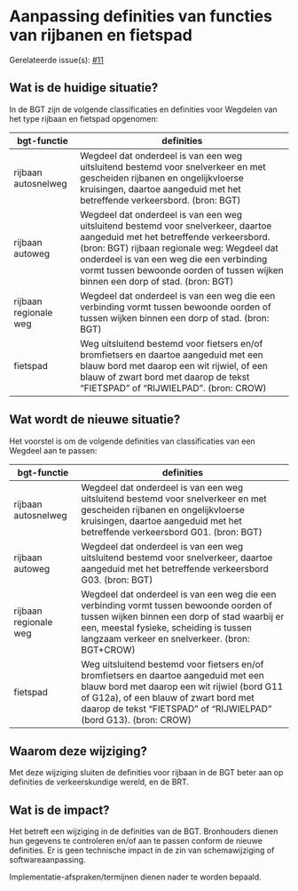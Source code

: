 # Aanpassing definities van functies van rijbanen en fietspad

Gerelateerde issue(s): [#11](https://github.com/Geonovum/IMGeo2018/issues/11)  

## Wat is de huidige situatie?

In de BGT zijn de volgende classificaties en definities voor Wegdelen van het type rijbaan en fietspad opgenomen: 

|bgt-functie | definities |
|------------|------------|
| rijbaan autosnelweg | Wegdeel dat onderdeel is van een weg uitsluitend bestemd voor snelverkeer en met gescheiden rijbanen en ongelijkvloerse kruisingen, daartoe aangeduid met het betreffende verkeersbord. (bron: BGT) |
| rijbaan autoweg | Wegdeel dat onderdeel is van een weg uitsluitend bestemd voor snelverkeer, daartoe aangeduid met het betreffende verkeersbord. (bron: BGT) rijbaan regionale weg: Wegdeel dat onderdeel is van een weg die een verbinding vormt tussen bewoonde oorden of tussen wijken binnen een dorp of stad. (bron: BGT) |
| rijbaan regionale weg | Wegdeel dat onderdeel is van een weg die een verbinding vormt tussen bewoonde oorden of tussen wijken binnen een dorp of stad. (bron: BGT) |
| fietspad        | Weg uitsluitend bestemd voor fietsers en/of bromfietsers en daartoe aangeduid met een blauw bord met daarop een wit rijwiel, of een blauw of zwart bord met daarop de tekst “FIETSPAD” of “RIJWIELPAD”. (bron: CROW) |

## Wat wordt de nieuwe situatie?

Het voorstel is om de volgende definities van classificaties van een Wegdeel aan te passen:

|bgt-functie | definities |
|------------|------------|
| rijbaan autosnelweg |   Wegdeel dat onderdeel is van een weg uitsluitend bestemd voor snelverkeer en met gescheiden rijbanen en ongelijkvloerse kruisingen, daartoe aangeduid met het betreffende verkeersbord G01. (bron: BGT) |
| rijbaan autoweg        | Wegdeel dat onderdeel is van een weg uitsluitend bestemd voor snelverkeer, daartoe aangeduid met het betreffende verkeersbord G03. (bron: BGT) |
| rijbaan regionale weg  | Wegdeel dat onderdeel is van een weg die een verbinding vormt tussen bewoonde oorden of tussen wijken binnen een dorp of stad waarbij er een, meestal fysieke, scheiding is tussen langzaam verkeer en snelverkeer. (bron: BGT+CROW)  |
| fietspad               | Weg uitsluitend bestemd voor fietsers en/of bromfietsers en daartoe aangeduid met een blauw bord met daarop een wit rijwiel (bord G11 of G12a), of een blauw of zwart bord met daarop de tekst “FIETSPAD” of “RIJWIELPAD” (bord G13). (bron: CROW) |

## Waarom deze wijziging?

Met deze wijziging sluiten de definities voor rijbaan in de BGT beter aan op definities de verkeerskundige wereld, en de BRT.

## Wat is de impact?

Het betreft een wijziging in de definities van de BGT. Bronhouders dienen hun gegevens te controleren en/of aan te passen conform de nieuwe definities. Er is geen technische impact in de zin van schemawijziging of softwareaanpassing.

Implementatie-afspraken/termijnen dienen nader te worden bepaald.

